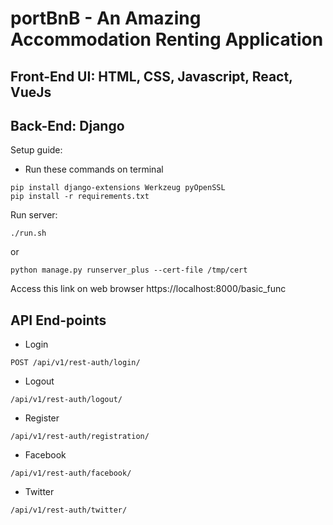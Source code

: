 # portBnB - An Amazing Accommodation Renting Application
## Front-End UI: HTML, CSS, Javascript, React, VueJs
## Back-End: Django

Setup guide:
* Run these commands on terminal
```
pip install django-extensions Werkzeug pyOpenSSL
pip install -r requirements.txt
```

Run server:
```
./run.sh
```
or
```
python manage.py runserver_plus --cert-file /tmp/cert
```
Access this link on web browser https://localhost:8000/basic_func

## API End-points
* Login
```
POST /api/v1/rest-auth/login/
```
* Logout
```
/api/v1/rest-auth/logout/
```
* Register
```
/api/v1/rest-auth/registration/
```
* Facebook
```
/api/v1/rest-auth/facebook/
```
* Twitter
```
/api/v1/rest-auth/twitter/
```